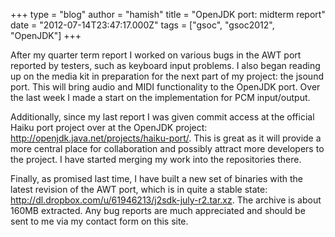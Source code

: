 +++
type = "blog"
author = "hamish"
title = "OpenJDK port: midterm report"
date = "2012-07-14T23:47:17.000Z"
tags = ["gsoc", "gsoc2012", "OpenJDK"]
+++

After my quarter term report I worked on various bugs in the AWT port reported by testers, such as keyboard input problems. I also began reading up on the media kit in preparation for the next part of my project: the jsound port. This will bring audio and MIDI functionality to the OpenJDK port. Over the last week I made a start on the implementation for PCM input/output.

<!--more-->

Additionally, since my last report I was given commit access at the official Haiku port project over at the OpenJDK project: http://openjdk.java.net/projects/haiku-port/. This is great as it will provide a more central place for collaboration and possibly attract more developers to the project. I have started merging my work into the repositories there.

Finally, as promised last time, I have built a new set of binaries with the latest revision of the AWT port, which is in quite a stable state: http://dl.dropbox.com/u/61946213/j2sdk-july-r2.tar.xz. The archive is about 160MB extracted. Any bug reports are much appreciated and should be sent to me via my contact form on this site.